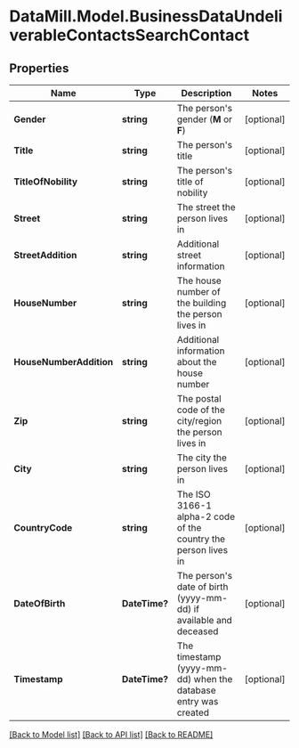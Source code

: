# DataMill.Model.BusinessDataUndeliverableContactsSearchContact
## Properties

Name | Type | Description | Notes
------------ | ------------- | ------------- | -------------
**Gender** | **string** | The person&#39;s gender (**M** or **F**) | [optional] 
**Title** | **string** | The person&#39;s title | [optional] 
**TitleOfNobility** | **string** | The person&#39;s title of nobility | [optional] 
**Street** | **string** | The street the person lives in | [optional] 
**StreetAddition** | **string** | Additional street information | [optional] 
**HouseNumber** | **string** | The house number of the building the person lives in | [optional] 
**HouseNumberAddition** | **string** | Additional information about the house number | [optional] 
**Zip** | **string** | The postal code of the city/region the person lives in | [optional] 
**City** | **string** | The city the person lives in | [optional] 
**CountryCode** | **string** | The ISO 3166-1 alpha-2 code of the country the person lives in | [optional] 
**DateOfBirth** | **DateTime?** | The person&#39;s date of birth (yyyy-mm-dd) if available and deceased | [optional] 
**Timestamp** | **DateTime?** | The timestamp (yyyy-mm-dd) when the database entry was created | [optional] 

[[Back to Model list]](../README.md#documentation-for-models) [[Back to API list]](../README.md#documentation-for-api-endpoints) [[Back to README]](../README.md)

